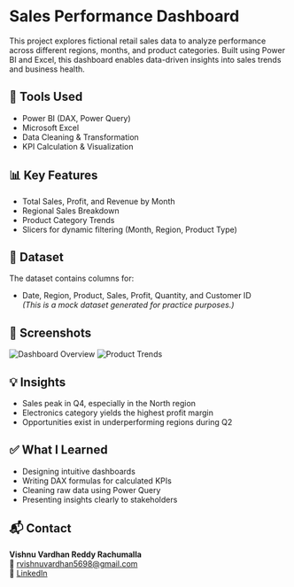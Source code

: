 # Sales Performance Dashboard

This project explores fictional retail sales data to analyze performance across different regions, months, and product categories. Built using Power BI and Excel, this dashboard enables data-driven insights into sales trends and business health.

## 🔧 Tools Used
- Power BI (DAX, Power Query)
- Microsoft Excel
- Data Cleaning & Transformation
- KPI Calculation & Visualization

## 📊 Key Features
- Total Sales, Profit, and Revenue by Month
- Regional Sales Breakdown
- Product Category Trends
- Slicers for dynamic filtering (Month, Region, Product Type)

## 📁 Dataset
The dataset contains columns for:
- Date, Region, Product, Sales, Profit, Quantity, and Customer ID  
*(This is a mock dataset generated for practice purposes.)*

## 📸 Screenshots
![Dashboard Overview](screenshots/dashboard-overview.png)
![Product Trends](screenshots/product-trends.png)

## 💡 Insights
- Sales peak in Q4, especially in the North region
- Electronics category yields the highest profit margin
- Opportunities exist in underperforming regions during Q2

## ✅ What I Learned
- Designing intuitive dashboards
- Writing DAX formulas for calculated KPIs
- Cleaning raw data using Power Query
- Presenting insights clearly to stakeholders


## 📬 Contact
**Vishnu Vardhan Reddy Rachumalla**  
📧 rvishnuvardhan5698@gmail.com  
🔗 [LinkedIn](https://www.linkedin.com/in/vishnu-vardhan-reddy-rachumalla-1699a9238)


